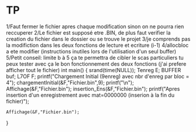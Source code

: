 # TP
1/Faut fermer le fichier apres chaque modification sinon on ne pourra rien reccuperer
2/Le fichier est supposé etre .BIN, de plus faut verifier la creation du fichier dans le dossier ou se trouve le projet
3/je comprends pas la modifiction dans les deux fonctions de lecture et ecriture (i-1)
4/allocbloc a ete modifier (instructions inutiles lors de l'utilisation d'un seul buffer)
5/Petit conseil: limite b à 5 ça te permettra de cibler le scas particuliers 
tu peux tester avec ça le bon fonctionnement des deux fonctions (j'ai prefere afficher tout le fichier)
int main() {
    srand(time(NULL));
    Tenreg E;
    BUFFER buf;
    L7OF F;
    printf("Chargement Initial (9enreg) avec nbr d'enreg par bloc = 4");
     chargementInitial(&F,"Fichier.bin",9);
    printf("\n");
     Affichage(&F,"Fichier.bin");
    insertion_Ens(&F,"Fichier.bin");
    printf("Apres insertion d'un enregistrement avec mat=0000000 (inserion à la fin du fichier)");

    Affichage(&F,"Fichier.bin");

}
